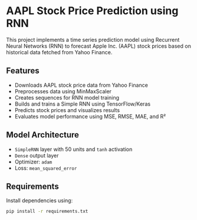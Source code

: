 # AAPL Stock Price Prediction using RNN

This project implements a time series prediction model using Recurrent Neural Networks (RNN) to forecast Apple Inc. (AAPL) stock prices based on historical data fetched from Yahoo Finance.

##  Features

- Downloads AAPL stock price data from Yahoo Finance
- Preprocesses data using MinMaxScaler
- Creates sequences for RNN model training
- Builds and trains a Simple RNN using TensorFlow/Keras
- Predicts stock prices and visualizes results
- Evaluates model performance using MSE, RMSE, MAE, and R²

##  Model Architecture

- `SimpleRNN` layer with 50 units and `tanh` activation
- `Dense` output layer
- Optimizer: `adam`
- Loss: `mean_squared_error`

##  Requirements

Install dependencies using:

```bash
pip install -r requirements.txt
